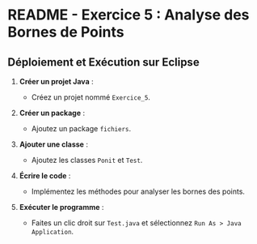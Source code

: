 
# README - Exercice 5 : Analyse des Bornes de Points

## Déploiement et Exécution sur Eclipse
1. **Créer un projet Java** :
   - Créez un projet nommé `Exercice_5`.

2. **Créer un package** :
   - Ajoutez un package `fichiers`.

3. **Ajouter une classe** :
   - Ajoutez les classes `Ponit` et `Test`.

4. **Écrire le code** :
   - Implémentez les méthodes pour analyser les bornes des points.

5. **Exécuter le programme** :
   - Faites un clic droit sur `Test.java` et sélectionnez `Run As > Java Application`.
